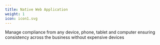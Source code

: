 ```yaml
---
title: Native Web Application
weight: 1
icon: icon1.svg
---
```


Manage compliance from any device, phone, tablet and computer ensuring consistency across the business without expensive devices